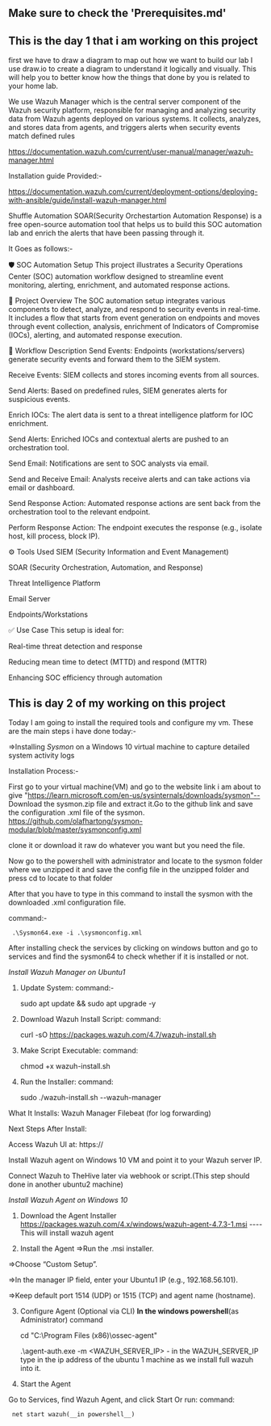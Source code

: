 ## Make sure to check the 'Prerequisites.md' 
## This is the day 1 that i am working on this project
first we have to draw a diagram to map out how we want to build our lab 
I use draw.io to create a diagram to understand it logically and visually. This will help you to better know how the things that done by you is related to your home lab.

We use Wazuh Manager which is the central server component of the Wazuh security platform, responsible for managing and analyzing security data from Wazuh agents deployed on various systems. It collects, analyzes, and stores data from agents, and triggers alerts when security events match defined rules

https://documentation.wazuh.com/current/user-manual/manager/wazuh-manager.html

Installation guide Provided:-

https://documentation.wazuh.com/current/deployment-options/deploying-with-ansible/guide/install-wazuh-manager.html

Shuffle Automation SOAR(Security Orchestartion Automation Response) is a free open-source automation tool that helps us to build this SOC automation lab and enrich the alerts that have been passing through it.

It Goes as follows:-

🛡️ SOC Automation Setup
This project illustrates a Security Operations Center (SOC) automation workflow designed to streamline event monitoring, alerting, enrichment, and automated response actions.

📌 Project Overview
The SOC automation setup integrates various components to detect, analyze, and respond to security events in real-time. It includes a flow that starts from event generation on endpoints and moves through event collection, analysis, enrichment of Indicators of Compromise (IOCs), alerting, and automated response execution.

🔄 Workflow Description
Send Events: Endpoints (workstations/servers) generate security events and forward them to the SIEM system.

Receive Events: SIEM collects and stores incoming events from all sources.

Send Alerts: Based on predefined rules, SIEM generates alerts for suspicious events.

Enrich IOCs: The alert data is sent to a threat intelligence platform for IOC enrichment.

Send Alerts: Enriched IOCs and contextual alerts are pushed to an orchestration tool.

Send Email: Notifications are sent to SOC analysts via email.

Send and Receive Email: Analysts receive alerts and can take actions via email or dashboard.

Send Response Action: Automated response actions are sent back from the orchestration tool to the relevant endpoint.

Perform Response Action: The endpoint executes the response (e.g., isolate host, kill process, block IP).

⚙️ Tools Used
SIEM (Security Information and Event Management)

SOAR (Security Orchestration, Automation, and Response)

Threat Intelligence Platform

Email Server

Endpoints/Workstations

✅ Use Case
This setup is ideal for:

Real-time threat detection and response

Reducing mean time to detect (MTTD) and respond (MTTR)

Enhancing SOC efficiency through automation


## This is day 2 of my working on this project
Today I am going to install the required tools and configure my vm.
These are the main steps i have done today:-

=>Installing *Sysmon* on a Windows 10 virtual machine to capture detailed system activity logs

Installation Process:-

First go to your virtual machine(VM) and go to the website link i am about to give 
"https://learn.microsoft.com/en-us/sysinternals/downloads/sysmon"-- Download the sysmon.zip file and extract it.Go to the github link and save the configuration .xml file of the sysmon. 
https://github.com/olafhartong/sysmon-modular/blob/master/sysmonconfig.xml

clone it or download it raw do whatever you want but you need the file.

Now go to the powershell with administrator and locate to the sysmon folder where we unzipped it and save the config file in the unzipped folder and press cd to locate to that folder

After that you have to type in this command to install the sysmon with the downloaded .xml configuration file. 

 command:-

     .\Sysmon64.exe -i .\sysmonconfig.xml 

After installing check the services by clicking on windows button and go to services and find the sysmon64 to check whether if it is installed or not.

*Install Wazuh Manager on Ubuntu1*
1. Update System:
 command:-

     sudo apt update && sudo apt upgrade -y

2. Download Wazuh Install Script:
 command:

     curl -sO https://packages.wazuh.com/4.7/wazuh-install.sh

3. Make Script Executable:
 command:

     chmod +x wazuh-install.sh

4. Run the Installer:
 command:

    sudo ./wazuh-install.sh --wazuh-manager

What It Installs:
 Wazuh Manager
Filebeat (for log forwarding)

 Next Steps After Install:

Access Wazuh UI at: https://<your-ubuntu1-ip>

Install Wazuh agent on Windows 10 VM and point it to your Wazuh server IP.

Connect Wazuh to TheHive later via webhook or script.(This step should done in another ubuntu2 machine)


*Install Wazuh Agent on Windows 10*
 1. Download the Agent Installer
 https://packages.wazuh.com/4.x/windows/wazuh-agent-4.7.3-1.msi ----This will install wazuh agent

2. Install the Agent
=>Run the .msi installer.

=>Choose “Custom Setup”.

=>In the manager IP field, enter your Ubuntu1 IP (e.g., 192.168.56.101).

=>Keep default port 1514 (UDP) or 1515 (TCP) and agent name (hostname).

3. Configure Agent (Optional via CLI)
__In the windows powershell__(as Administrator)
 command


     cd "C:\Program Files (x86)\ossec-agent\"

     .\agent-auth.exe -m <WAZUH_SERVER_IP> - in the WAZUH_SERVER_IP type in the ip address of the ubuntu 1 machine
as we install full wazuh into it.

4. Start the Agent

Go to Services, find Wazuh Agent, and click Start
Or run:
 command:

 
     net start wazuh(__in powershell__)


